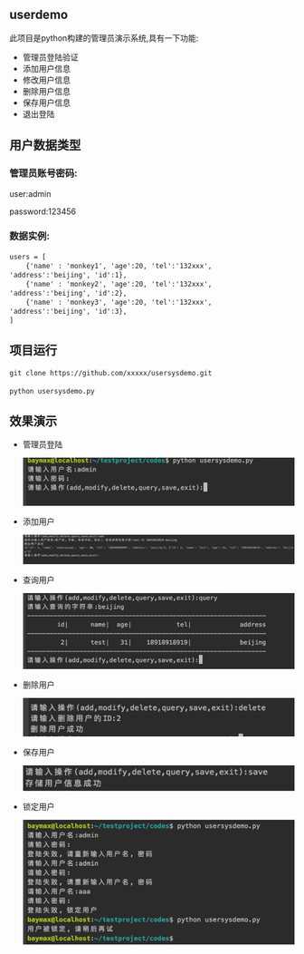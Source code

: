 ## userdemo

此项目是python构建的管理员演示系统,具有一下功能:

 - 管理员登陆验证
 - 添加用户信息
 - 修改用户信息
 - 删除用户信息
 - 保存用户信息
 - 退出登陆

## 用户数据类型 

### 管理员账号密码:

user:admin

password:123456

### 数据实例:

```
users = [
    {'name' : 'monkey1', 'age':20, 'tel':'132xxx', 'address':'beijing', 'id':1},
    {'name' : 'monkey2', 'age':20, 'tel':'132xxx', 'address':'beijing', 'id':2},
    {'name' : 'monkey3', 'age':20, 'tel':'132xxx', 'address':'beijing', 'id':3},
]

```

## 项目运行

```
git clone https://github.com/xxxxx/usersysdemo.git

python usersysdemo.py

```

## 效果演示

- 管理员登陆

	![login](https://raw.githubusercontent.com/iteemo/images/master/lesson04/login.png)

- 添加用户

	![adduser](https://raw.githubusercontent.com/iteemo/images/master/lesson04/adduser.png)

- 查询用户

	![queryuser](https://raw.githubusercontent.com/iteemo/images/master/lesson04/query.png)

- 删除用户

	![adduser](https://raw.githubusercontent.com/iteemo/images/master/lesson04/del.png)

- 保存用户

	![adduser](https://raw.githubusercontent.com/iteemo/images/master/lesson04/save.png)

- 锁定用户

	![adduser](https://raw.githubusercontent.com/iteemo/images/master/lesson04/lock.png)